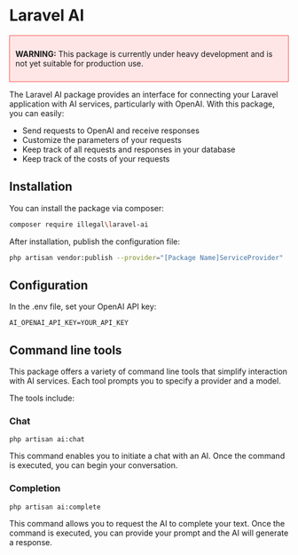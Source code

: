 # Laravel AI

<div style="background-color: #ffe6e6; border: 1px solid #ff4d4d; padding: 10px;">
    <p><strong>WARNING:</strong> This package is currently under heavy development and is not yet suitable for production use.</p>
</div>

The Laravel AI package provides an interface for connecting your Laravel application with AI services, particularly with OpenAI. With this package, you can easily:

- Send requests to OpenAI and receive responses
- Customize the parameters of your requests
- Keep track of all requests and responses in your database
- Keep track of the costs of your requests

## Installation
You can install the package via composer:

```bash 
composer require illegal\laravel-ai
```

After installation, publish the configuration file:

```bash 
php artisan vendor:publish --provider="[Package Name]ServiceProvider"
```

## Configuration

In the .env file, set your OpenAI API key:

```dotenv
AI_OPENAI_API_KEY=YOUR_API_KEY
```

## Command line tools

This package offers a variety of command line tools that simplify interaction with AI services. Each tool prompts you to specify a provider and a model.

The tools include:

### Chat

```shell
php artisan ai:chat
```

This command enables you to initiate a chat with an AI. Once the command is executed, you can begin your conversation.

### Completion

```shell
php artisan ai:complete
```

This command allows you to request the AI to complete your text. Once the command is executed, you can provide your prompt and the AI will generate a response.
